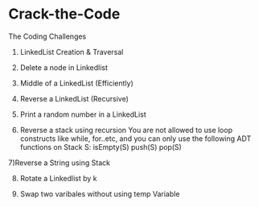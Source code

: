 # Crack-the-Code
The Coding Challenges

1) LinkedList Creation & Traversal

2) Delete a node in Linkedlist

3) Middle of a LinkedList (Efficiently)

4) Reverse a LinkedList (Recursive)

5) Print a random number in a LinkedList

6) Reverse a stack using recursion
You are not allowed to use loop constructs like while, for..etc, and you can only use the following ADT functions on Stack S:
isEmpty(S)
push(S)
pop(S)

7)Reverse a String using Stack

8) Rotate a Linkedlist by k

9) Swap two varibales without using temp Variable
